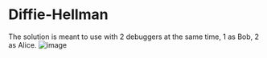 # Diffie-Hellman
The solution is meant to use with 2 debuggers at the same time, 1 as Bob, 2 as Alice.
![image](https://user-images.githubusercontent.com/45600886/235655173-b8674e65-e0cc-454c-a858-3d234efade80.png)


